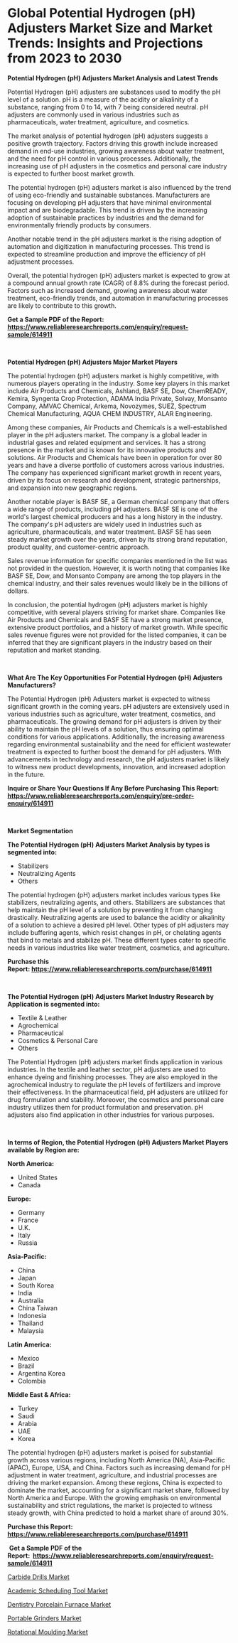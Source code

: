 <p><h1>Global Potential Hydrogen (pH) Adjusters Market Size and Market Trends: Insights and Projections from 2023 to 2030</h1></p><p><strong>Potential Hydrogen (pH) Adjusters Market Analysis and Latest Trends</strong></p>
<p><p>Potential Hydrogen (pH) adjusters are substances used to modify the pH level of a solution. pH is a measure of the acidity or alkalinity of a substance, ranging from 0 to 14, with 7 being considered neutral. pH adjusters are commonly used in various industries such as pharmaceuticals, water treatment, agriculture, and cosmetics.</p><p>The market analysis of potential hydrogen (pH) adjusters suggests a positive growth trajectory. Factors driving this growth include increased demand in end-use industries, growing awareness about water treatment, and the need for pH control in various processes. Additionally, the increasing use of pH adjusters in the cosmetics and personal care industry is expected to further boost market growth.</p><p>The potential hydrogen (pH) adjusters market is also influenced by the trend of using eco-friendly and sustainable substances. Manufacturers are focusing on developing pH adjusters that have minimal environmental impact and are biodegradable. This trend is driven by the increasing adoption of sustainable practices by industries and the demand for environmentally friendly products by consumers.</p><p>Another notable trend in the pH adjusters market is the rising adoption of automation and digitization in manufacturing processes. This trend is expected to streamline production and improve the efficiency of pH adjustment processes.</p><p>Overall, the potential hydrogen (pH) adjusters market is expected to grow at a compound annual growth rate (CAGR) of 8.8% during the forecast period. Factors such as increased demand, growing awareness about water treatment, eco-friendly trends, and automation in manufacturing processes are likely to contribute to this growth.</p></p>
<p><strong>Get a Sample PDF of the Report:&nbsp; <a href="https://www.reliableresearchreports.com/enquiry/request-sample/614911">https://www.reliableresearchreports.com/enquiry/request-sample/614911</a></strong></p>
<p>&nbsp;</p>
<p><strong>Potential Hydrogen (pH) Adjusters Major Market Players</strong></p>
<p><p>The potential hydrogen (pH) adjusters market is highly competitive, with numerous players operating in the industry. Some key players in this market include Air Products and Chemicals, Ashland, BASF SE, Dow, ChemREADY, Kemira, Syngenta Crop Protection, ADAMA India Private, Solvay, Monsanto Company, AMVAC Chemical, Arkema, Novozymes, SUEZ, Spectrum Chemical Manufacturing, AQUA CHEM INDUSTRY, ALAR Engineering.</p><p>Among these companies, Air Products and Chemicals is a well-established player in the pH adjusters market. The company is a global leader in industrial gases and related equipment and services. It has a strong presence in the market and is known for its innovative products and solutions. Air Products and Chemicals have been in operation for over 80 years and have a diverse portfolio of customers across various industries. The company has experienced significant market growth in recent years, driven by its focus on research and development, strategic partnerships, and expansion into new geographic regions.</p><p>Another notable player is BASF SE, a German chemical company that offers a wide range of products, including pH adjusters. BASF SE is one of the world's largest chemical producers and has a long history in the industry. The company's pH adjusters are widely used in industries such as agriculture, pharmaceuticals, and water treatment. BASF SE has seen steady market growth over the years, driven by its strong brand reputation, product quality, and customer-centric approach.</p><p>Sales revenue information for specific companies mentioned in the list was not provided in the question. However, it is worth noting that companies like BASF SE, Dow, and Monsanto Company are among the top players in the chemical industry, and their sales revenues would likely be in the billions of dollars.</p><p>In conclusion, the potential hydrogen (pH) adjusters market is highly competitive, with several players striving for market share. Companies like Air Products and Chemicals and BASF SE have a strong market presence, extensive product portfolios, and a history of market growth. While specific sales revenue figures were not provided for the listed companies, it can be inferred that they are significant players in the industry based on their reputation and market standing.</p></p>
<p>&nbsp;</p>
<p><strong>What Are The Key Opportunities For Potential Hydrogen (pH) Adjusters Manufacturers?</strong></p>
<p><p>The Potential Hydrogen (pH) Adjusters market is expected to witness significant growth in the coming years. pH adjusters are extensively used in various industries such as agriculture, water treatment, cosmetics, and pharmaceuticals. The growing demand for pH adjusters is driven by their ability to maintain the pH levels of a solution, thus ensuring optimal conditions for various applications. Additionally, the increasing awareness regarding environmental sustainability and the need for efficient wastewater treatment is expected to further boost the demand for pH adjusters. With advancements in technology and research, the pH adjusters market is likely to witness new product developments, innovation, and increased adoption in the future.</p></p>
<p><strong>Inquire or Share Your Questions If Any Before Purchasing This Report: <a href="https://www.reliableresearchreports.com/enquiry/pre-order-enquiry/614911">https://www.reliableresearchreports.com/enquiry/pre-order-enquiry/614911</a></strong></p>
<p>&nbsp;</p>
<p><strong>Market Segmentation</strong></p>
<p><strong>The Potential Hydrogen (pH) Adjusters Market Analysis by types is segmented into:</strong></p>
<p><ul><li>Stabilizers</li><li>Neutralizing Agents</li><li>Others</li></ul></p>
<p><p>The potential hydrogen (pH) adjusters market includes various types like stabilizers, neutralizing agents, and others. Stabilizers are substances that help maintain the pH level of a solution by preventing it from changing drastically. Neutralizing agents are used to balance the acidity or alkalinity of a solution to achieve a desired pH level. Other types of pH adjusters may include buffering agents, which resist changes in pH, or chelating agents that bind to metals and stabilize pH. These different types cater to specific needs in various industries like water treatment, cosmetics, and agriculture.</p></p>
<p><strong>Purchase this Report:&nbsp;<a href="https://www.reliableresearchreports.com/purchase/614911">https://www.reliableresearchreports.com/purchase/614911</a></strong></p>
<p>&nbsp;</p>
<p><strong>The Potential Hydrogen (pH) Adjusters Market Industry Research by Application is segmented into:</strong></p>
<p><ul><li>Textile & Leather</li><li>Agrochemical</li><li>Pharmaceutical</li><li>Cosmetics & Personal Care</li><li>Others</li></ul></p>
<p><p>The Potential Hydrogen (pH) adjusters market finds application in various industries. In the textile and leather sector, pH adjusters are used to enhance dyeing and finishing processes. They are also employed in the agrochemical industry to regulate the pH levels of fertilizers and improve their effectiveness. In the pharmaceutical field, pH adjusters are utilized for drug formulation and stability. Moreover, the cosmetics and personal care industry utilizes them for product formulation and preservation. pH adjusters also find application in other industries for various purposes.</p></p>
<p>&nbsp;</p>
<p><strong>In terms of Region, the Potential Hydrogen (pH) Adjusters Market Players available by Region are:</strong></p>
<p>
    <p> <strong> North America: </strong>
        <ul>
            <li>United States</li>
            <li>Canada</li>
        </ul>
        </p> 
    <p> <strong> Europe: </strong>
        <ul>
            <li>Germany</li>
            <li>France</li>
            <li>U.K.</li>
            <li>Italy</li>
            <li>Russia</li>
        </ul>
        </p> 
    <p> <strong> Asia-Pacific: </strong>
        <ul>
            <li>China</li>
            <li>Japan</li>
            <li>South Korea</li>
            <li>India</li>
            <li>Australia</li>
            <li>China Taiwan</li>
            <li>Indonesia</li>
            <li>Thailand</li>
            <li>Malaysia</li>
        </ul>
        </p> 
    <p> <strong> Latin America: </strong>
        <ul>
            <li>Mexico</li>
            <li>Brazil</li>
            <li>Argentina Korea</li>
            <li>Colombia</li>
        </ul>
        </p> 
    <p> <strong> Middle East & Africa: </strong>
        <ul>
            <li>Turkey</li>
            <li>Saudi</li>
            <li>Arabia</li>
            <li>UAE</li>
            <li>Korea</li>
        </ul>
    </p>
    </p>
<p><p>The potential hydrogen (pH) adjusters market is poised for substantial growth across various regions, including North America (NA), Asia-Pacific (APAC), Europe, USA, and China. Factors such as increasing demand for pH adjustment in water treatment, agriculture, and industrial processes are driving the market expansion. Among these regions, China is expected to dominate the market, accounting for a significant market share, followed by North America and Europe. With the growing emphasis on environmental sustainability and strict regulations, the market is projected to witness steady growth, with China predicted to hold a market share of around 30%.</p></p>
<p><strong>Purchase this Report: <a href="https://www.reliableresearchreports.com/purchase/614911">https://www.reliableresearchreports.com/purchase/614911</a></strong></p>
<p>&nbsp;<strong>Get a Sample PDF of the Report:&nbsp;&nbsp;<a href="https://www.reliableresearchreports.com/enquiry/request-sample/614911">https://www.reliableresearchreports.com/enquiry/request-sample/614911</a></strong></p>
<p><strong></strong></p>
<p><p><a href="https://github.com/gdfhhhj/Market-Research-Report-List-1/blob/main/carbide-drills-market.md">Carbide Drills Market</a></p><p><a href="https://www.linkedin.com/pulse/decoding-academic-scheduling-tool-market-deep-dive-latest/">Academic Scheduling Tool Market</a></p><p><a href="https://github.com/luckyshygirl/Market-Research-Report-List-1/blob/main/dentistry-porcelain-furnace-market.md">Dentistry Porcelain Furnace Market</a></p><p><a href="https://medium.com/@grab.track.out/portable-grinders-market-size-growth-forecast-2023-2030-73953889dfcd">Portable Grinders Market</a></p><p><a href="https://medium.com/@joshuahintz2023/rotational-moulding-market-exploring-market-share-market-trends-and-future-growth-e4bf51161989">Rotational Moulding Market</a></p></p>
